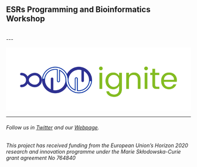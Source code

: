 
## ESRs Programming and Bioinformatics Workshop 
<br />
---


![](./assets/igni2.jpg)


---

###### Follow us in [Twitter](https://twitter.com/itn_ignite) and our [Webpage](http://www.itn-ignite.eu/). 

###### This project has received funding from the European Union’s Horizon 2020 research and innovation programme under the Marie Skłodowska-Curie grant agreement No 764840

